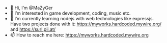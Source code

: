 - 👋 Hi, I’m @MaZyGer
- 👀 I’m interested in game development, coding, music etc.
- 🌱 I’m currently learning nodejs with web technologies like expressjs. Have two projects done with it: https://myworks.hardcoded.mywire.org/ and https://surl.pii.at/
- 📫 How to reach me here:  https://myworks.hardcoded.mywire.org

<!---
MaZyGer/MaZyGer is a ✨ special ✨ repository because its `README.md` (this file) appears on your GitHub profile.
You can click the Preview link to take a look at your changes.
--->
